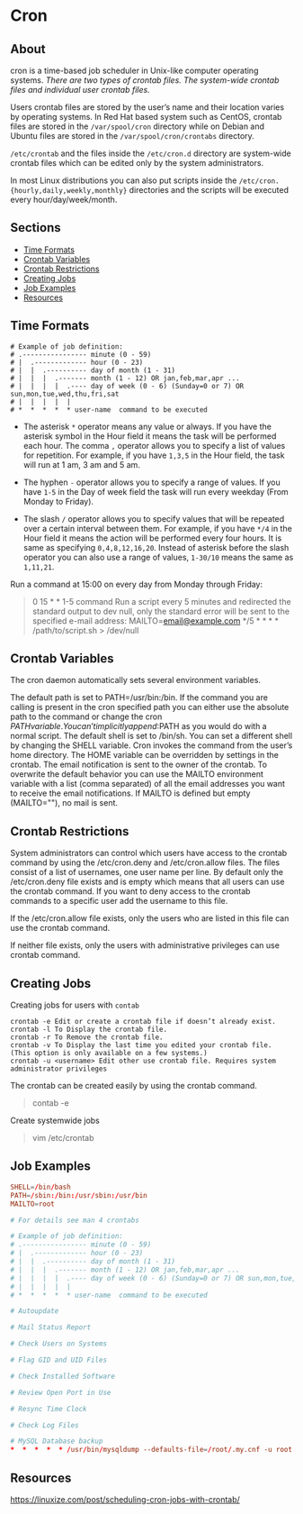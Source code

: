 # Cron

## About

cron is a time-based job scheduler in Unix-like computer operating systems. *There are two types of crontab files. The system-wide crontab files and individual user crontab files.*

Users crontab files are stored by the user’s name and their location varies by operating systems. In Red Hat based system such as CentOS, crontab files are stored in the `/var/spool/cron` directory while on Debian and Ubuntu files are stored in the `/var/spool/cron/crontabs` directory.

`/etc/crontab` and the files inside the `/etc/cron.d` directory are system-wide crontab files which can be edited only by the system administrators.

In most Linux distributions you can also put scripts inside the `/etc/cron.{hourly,daily,weekly,monthly}` directories and the scripts will be executed every hour/day/week/month.

## Sections

- [Time Formats](#time-formats)
- [Crontab Variables]()
- [Crontab Restrictions]()
- [Creating Jobs](#creating-jobs)
- [Job Examples](#job-examples)
- [Resources](#resources)

## Time Formats

``` console
# Example of job definition:
# .---------------- minute (0 - 59)
# |  .------------- hour (0 - 23)
# |  |  .---------- day of month (1 - 31)
# |  |  |  .------- month (1 - 12) OR jan,feb,mar,apr ...
# |  |  |  |  .---- day of week (0 - 6) (Sunday=0 or 7) OR sun,mon,tue,wed,thu,fri,sat
# |  |  |  |  |
# *  *  *  *  * user-name  command to be executed
```

- The asterisk `*` operator means any value or always. If you have the asterisk symbol in the Hour field it means the task will be performed each hour.
The comma `,` operator allows you to specify a list of values for repetition. For example, if you have `1,3,5` in the Hour field, the task will run at 1 am, 3 am and 5 am.

- The hyphen `-` operator allows you to specify a range of values. If you have `1-5` in the Day of week field the task will run every weekday (From Monday to Friday).

- The slash `/` operator allows you to specify values that will be repeated over a certain interval between them. For example, if you have `*/4` in the Hour field it means the action will be performed every four hours. It is same as specifying `0,4,8,12,16,20`. Instead of asterisk before the slash operator you can also use a range of values, `1-30/10` means the same as `1,11,21`.

Run a command at 15:00 on every day from Monday through Friday:
> 0 15 * * 1-5 command
Run a script every 5 minutes and redirected the standard output to dev null, only the standard error will be sent to the specified e-mail address:
> MAILTO=email@example.com */5 * * * * /path/to/script.sh > /dev/null

## Crontab Variables

The cron daemon automatically sets several environment variables.

The default path is set to PATH=/usr/bin:/bin. If the command you are calling is present in the cron specified path you can either use the absolute path to the command or change the cron $PATH variable. You can’t implicitly append :$PATH as you would do with a normal script.
The default shell is set to /bin/sh. You can set a different shell by changing the SHELL variable.
Cron invokes the command from the user’s home directory. The HOME variable can be overridden by settings in the crontab.
The email notification is sent to the owner of the crontab. To overwrite the default behavior you can use the MAILTO environment variable with a list (comma separated) of all the email addresses you want to receive the email notifications. If MAILTO is defined but empty (MAILTO=""), no mail is sent.

## Crontab Restrictions

System administrators can control which users have access to the crontab command by using the /etc/cron.deny and /etc/cron.allow files. The files consist of a list of usernames, one user name per line.
By default only the /etc/cron.deny file exists and is empty which means that all users can use the crontab command. If you want to deny access to the crontab commands to a specific user add the username to this file.

If the /etc/cron.allow file exists, only the users who are listed in this file can use the crontab command.

If neither file exists, only the users with administrative privileges can use crontab command.

## Creating Jobs

Creating jobs for users with `contab`
``` console
crontab -e Edit or create a crontab file if doesn’t already exist.
crontab -l To Display the crontab file.
crontab -r To Remove the crontab file.
crontab -v To Display the last time you edited your crontab file. (This option is only available on a few systems.)
crontab -u <username> Edit other use crontab file. Requires system administrator privileges
```

The crontab can be created easily by using the crontab command.
> contab -e

Create systemwide jobs
> vim /etc/crontab

## Job Examples

``` conf
SHELL=/bin/bash
PATH=/sbin:/bin:/usr/sbin:/usr/bin
MAILTO=root

# For details see man 4 crontabs

# Example of job definition:
# .---------------- minute (0 - 59)
# |  .------------- hour (0 - 23)
# |  |  .---------- day of month (1 - 31)
# |  |  |  .------- month (1 - 12) OR jan,feb,mar,apr ...
# |  |  |  |  .---- day of week (0 - 6) (Sunday=0 or 7) OR sun,mon,tue,wed,thu,fri,sat
# |  |  |  |  |
# *  *  *  *  * user-name  command to be executed

# Autoupdate

# Mail Status Report

# Check Users on Systems

# Flag GID and UID Files

# Check Installed Software

# Review Open Port in Use

# Resync Time Clock

# Check Log Files

# MySQL Database backup
*  *  *  *  * /usr/bin/mysqldump --defaults-file=/root/.my.cnf -u root --all-databases --single-transaction --quick --lock-tables=false  > /root/Documents/SqlBackup/full-backup-$(date +%F).$(date +"%T").sql
```

## Resources


https://linuxize.com/post/scheduling-cron-jobs-with-crontab/